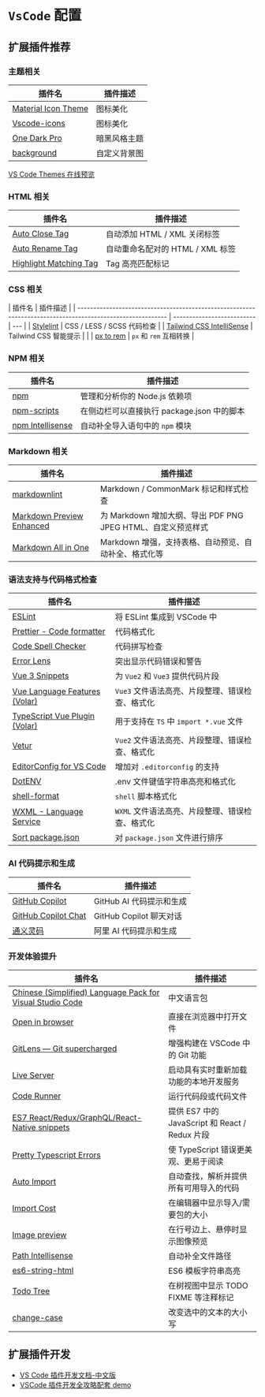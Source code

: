 # `VsCode` 配置

## 扩展插件推荐

### 主题相关

| 插件名                                                                                               | 插件描述     |
| ---------------------------------------------------------------------------------------------------- | ------------ |
| [Material Icon Theme](https://marketplace.visualstudio.com/items?itemName=PKief.material-icon-theme) | 图标美化     |
| [Vscode-icons](https://marketplace.visualstudio.com/items?itemName=vscode-icons-team.vscode-icons)   | 图标美化     |
| [One Dark Pro](https://marketplace.visualstudio.com/items?itemName=zhuangtongfa.Material-theme)      | 暗黑风格主题 |
| [background](https://marketplace.visualstudio.com/items?itemName=shalldie.background)                | 自定义背景图 |

[VS Code Themes 在线预览](https://vscodethemes.com)

### HTML 相关

| 插件名                                                                                                        | 插件描述                         |
| ------------------------------------------------------------------------------------------------------------- | -------------------------------- |
| [Auto Close Tag](https://marketplace.visualstudio.com/items?itemName=formulahendry.auto-close-tag)            | 自动添加 HTML / XML 关闭标签     |
| [Auto Rename Tag](https://marketplace.visualstudio.com/items?itemName=formulahendry.auto-rename-tag)          | 自动重命名配对的 HTML / XML 标签 |
| [Highlight Matching Tag](https://marketplace.visualstudio.com/items?itemName=vincaslt.highlight-matching-tag) | Tag 高亮匹配标记                 |

### CSS 相关

| 插件名                                                                                                     | 插件描述                   |
| ---------------------------------------------------------------------------------------------------------- | -------------------------- | --- |
| [Stylelint](https://marketplace.visualstudio.com/items?itemName=stylelint.vscode-stylelint)                | CSS / LESS / SCSS 代码检查 |
| [Tailwind CSS IntelliSense](https://marketplace.visualstudio.com/items?itemName=bradlc.vscode-tailwindcss) | Tailwind CSS 智能提示      |     |
| [px to rem](https://marketplace.visualstudio.com/items?itemName=sainoba.px-to-rem)                         | `px` 和 `rem` 互相转换     |

### NPM 相关

| 插件名                                                                                                    | 插件描述                                   |
| --------------------------------------------------------------------------------------------------------- | ------------------------------------------ |
| [npm](https://marketplace.visualstudio.com/items?itemName=idered.npm)                                     | 管理和分析你的 Node.js 依赖项              |
| [npm-scripts](https://marketplace.visualstudio.com/items?itemName=jianglinghao.vscode-npm-scripts)        | 在侧边栏可以直接执行 package.json 中的脚本 |
| [npm Intellisense](https://marketplace.visualstudio.com/items?itemName=christian-kohler.npm-intellisense) | 自动补全导入语句中的 `npm` 模块            |

### Markdown 相关

| 插件名                                                                                                               | 插件描述                                                     |
| -------------------------------------------------------------------------------------------------------------------- | ------------------------------------------------------------ |
| [markdownlint](https://marketplace.visualstudio.com/items?itemName=DavidAnson.vscode-markdownlint)                   | Markdown / CommonMark 标记和样式检查                         |
| [Markdown Preview Enhanced](https://marketplace.visualstudio.com/items?itemName=shd101wyy.markdown-preview-enhanced) | 为 Markdown 增加大纲、导出 PDF PNG JPEG HTML、自定义预览样式 |
| [Markdown All in One](https://marketplace.visualstudio.com/items?itemName=yzhang.markdown-all-in-one)                | Markdown 增强，支持表格、自动预览、自动补全、格式化等        |

### 语法支持与代码格式检查

| 插件名                                                                                                                | 插件描述                                        |
| --------------------------------------------------------------------------------------------------------------------- | ----------------------------------------------- |
| [ESLint](https://marketplace.visualstudio.com/items?itemName=dbaeumer.vscode-eslint)                                  | 将 ESLint 集成到 VSCode 中                      |
| [Prettier - Code formatter](https://marketplace.visualstudio.com/items?itemName=esbenp.prettier-vscode)               | 代码格式化                                      |
| [Code Spell Checker](https://marketplace.visualstudio.com/items?itemName=streetsidesoftware.code-spell-checker)       | 代码拼写检查                                    |
| [Error Lens](https://marketplace.visualstudio.com/items?itemName=usernamehw.errorlens)                                | 突出显示代码错误和警告                          |
| [Vue 3 Snippets](https://marketplace.visualstudio.com/items?itemName=hollowtree.vue-snippets)                         | 为 `Vue2` 和 `Vue3` 提供代码片段                |
| [Vue Language Features (Volar)](https://marketplace.visualstudio.com/items?itemName=Vue.volar)                        | `Vue3` 文件语法高亮、片段整理、错误检查、格式化 |
| [TypeScript Vue Plugin (Volar)](https://marketplace.visualstudio.com/items?itemName=Vue.vscode-typescript-vue-plugin) | 用于支持在 `TS` 中 `import *.vue` 文件          |
| [Vetur](https://marketplace.visualstudio.com/items?itemName=octref.vetur)                                             | `Vue2` 文件语法高亮、片段整理、错误检查、格式化 |
| [EditorConfig for VS Code](https://marketplace.visualstudio.com/items?itemName=EditorConfig.EditorConfig)             | 增加对 `.editorconfig` 的支持                   |
| [DotENV](https://marketplace.visualstudio.com/items?itemName=mikestead.dotenv)                                        | .env 文件键值字符串高亮和格式化                 |
| [shell-format](https://marketplace.visualstudio.com/items?itemName=foxundermoon.shell-format)                         | `shell` 脚本格式化                              |
| [WXML - Language Service](https://marketplace.visualstudio.com/items?itemName=qiu8310.minapp-vscode)                  | `WXML` 文件语法高亮、片段整理、错误检查、格式化 |
| [Sort package.json](https://marketplace.visualstudio.com/items?itemName=psioniq.psi-header)                           | 对 `package.json` 文件进行排序                  |

### AI 代码提示和生成

| 插件名                                                                                         | 插件描述                 |
| ---------------------------------------------------------------------------------------------- | ------------------------ |
| [GitHub Copilot](https://marketplace.visualstudio.com/items?itemName=GitHub.copilot)           | GitHub AI 代码提示和生成 |
| [GitHub Copilot Chat](https://marketplace.visualstudio.com/items?itemName=GitHub.copilot-chat) | GitHub Copilot 聊天对话  |
| [通义灵码](https://marketplace.visualstudio.com/items?itemName=Alibaba-Cloudtongyi-lingma)     | 阿里 AI 代码提示和生成   |

### 开发体验提升

| 插件名                                                                                                                                                  | 插件描述                                       |
| ------------------------------------------------------------------------------------------------------------------------------------------------------- | ---------------------------------------------- |
| [Chinese (Simplified) Language Pack for Visual Studio Code](https://marketplace.visualstudio.com/items?itemName=MS-CEINTL.vscode-language-pack-zh-hans) | 中文语言包                                     |
| [Open in browser](https://marketplace.visualstudio.com/items?itemName=techer.open-in-browser)                                                           | 直接在浏览器中打开文件                         |
| [GitLens — Git supercharged](https://marketplace.visualstudio.com/items?itemName=eamodio.gitlens)                                                       | 增强构建在 VSCode 中的 Git 功能                |
| [Live Server](https://marketplace.visualstudio.com/items?itemName=ritwickdey.LiveServer)                                                                | 启动具有实时重新加载功能的本地开发服务         |
| [Code Runner](https://marketplace.visualstudio.com/items?itemName=formulahendry.code-runner)                                                            | 运行代码段或代码文件                           |
| [ES7 React/Redux/GraphQL/React-Native snippets](https://marketplace.visualstudio.com/items?itemName=dsznajder.es7-react-js-snippets)                    | 提供 ES7 中的 JavaScript 和 React / Redux 片段 |
| [Pretty Typescript Errors](https://marketplace.visualstudio.com/items?itemName=yoavbls.pretty-ts-errors)                                                | 使 TypeScript 错误更美观、更易于阅读           |
| [Auto Import](https://marketplace.visualstudio.com/items?itemName=steoates.autoimport)                                                                  | 自动查找，解析并提供所有可用导入的代码         |
| [Import Cost](https://marketplace.visualstudio.com/items?itemName=wix.vscode-import-cost)                                                               | 在编辑器中显示导入/需要包的大小                |
| [Image preview](https://marketplace.visualstudio.com/items?itemName=kisstkondoros.vscode-gutter-preview)                                                | 在行号边上、悬停时显示图像预览                 |
| [Path Intellisense](https://marketplace.visualstudio.com/items?itemName=christian-kohler.path-intellisense)                                             | 自动补全文件路径                               |
| [es6-string-html](https://marketplace.visualstudio.com/items?itemName=Tobermory.es6-string-html)                                                        | ES6 模板字符串高亮                             |
| [Todo Tree](https://marketplace.visualstudio.com/items?itemName=Gruntfuggly.todo-tree)                                                                  | 在树视图中显示 TODO FIXME 等注释标记           |
| [change-case](https://marketplace.visualstudio.com/items?itemName=wmaurer.change-case)                                                                  | 改变选中的文本的大小写                         |

## 扩展插件开发

- [VS Code 插件开发文档-中文版](https://github.com/Liiked/VS-Code-Extension-Doc-ZH)
- [VSCode 插件开发全攻略配套 demo](https://github.com/sxei/vscode-plugin-demo)
